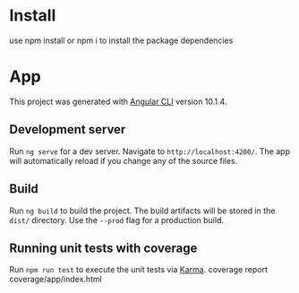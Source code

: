 # Install
use npm install or npm i to install the package dependencies
# App

This project was generated with [Angular CLI](https://github.com/angular/angular-cli) version 10.1.4.

## Development server

Run `ng serve` for a dev server. Navigate to `http://localhost:4200/`. The app will automatically reload if you change any of the source files.


## Build

Run `ng build` to build the project. The build artifacts will be stored in the `dist/` directory. Use the `--prod` flag for a production build.

## Running unit tests with coverage

Run `npm run test` to execute the unit tests via [Karma](https://karma-runner.github.io).
coverage report coverage/app/index.html
